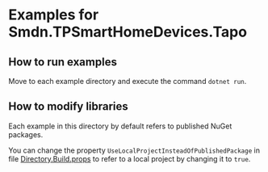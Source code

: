 # Examples for Smdn.TPSmartHomeDevices.Tapo

## How to run examples
Move to each example directory and execute the command `dotnet run`.

## How to modify libraries
Each example in this directory by default refers to published NuGet packages.

You can change the property `UseLocalProjectInsteadOfPublishedPackage` in file [Directory.Build.props](../Directory.Build.props) to refer to a local project by changing it to `true`.
